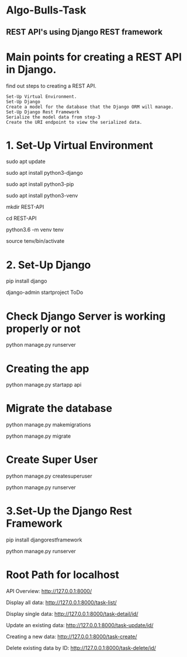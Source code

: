 # Algo-Bulls-Task

## REST API's using Django REST framework

# Main points for creating a REST API in Django.

 find out steps to creating a REST API.

    Set-Up Virtual Environment.
    Set-Up Django
    Create a model for the database that the Django ORM will manage.
    Set-Up Django Rest Framework
    Serialize the model data from step-3
    Create the URI endpoint to view the serialized data.

# 1. Set-Up Virtual Environment

sudo apt update

sudo apt install python3-django

sudo apt install python3-pip

sudo apt install python3-venv

mkdir REST-API

cd REST-API

python3.6 -m venv tenv

source tenv/bin/activate

# 2. Set-Up Django

pip install django

django-admin startproject ToDo

# Check Django Server is working properly or not

python manage.py runserver

# Creating the app

python manage.py startapp api

# Migrate the database

python manage.py makemigrations

python manage.py migrate

# Create Super User

python manage.py createsuperuser

python manage.py runserver

# 3.Set-Up the Django Rest Framework

pip install djangorestframework

python manage.py runserver

# Root Path for localhost

API Overview: http://127.0.0.1:8000/

Display all data: http://127.0.0.1:8000/task-list/

Display single data: http://127.0.0.1:8000/task-detail/id/

Update an existing data: http://127.0.0.1:8000/task-update/id/

Creating a new data: http://127.0.0.1:8000/task-create/

Delete existing data by ID: http://127.0.0.1:8000/task-delete/id/
